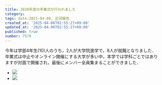 ```yaml
---
title: 2020年度の卒業式が行われました
category:
tags: date:2021-04-09, 近況報告
created_at: '2025-04-06T02:55:27+09:00'
updated_at: '2025-04-06T02:55:27+09:00'
published: true
number: 7579
---
```



今年は学部4年生(10)人のうち，2人が大学院進学で，8人が就職となりました．
卒業式は中止やオンライン開催にする大学が多い中，本学では学科ごとではありますが対面で開催され，最後にメンバー全員集まることができました．

<div class="img-container">
    <ul class="slider">
        <li><img src="https://img.esa.io/uploads/production/attachments/13979/2025/04/06/148142/4e2ae923-c1cf-4280-99f7-2f80c8d4d3ff.webp"  /></li>
        <li><img src="https://img.esa.io/uploads/production/attachments/13979/2025/04/06/148142/f393603d-0d6b-42b0-9d5e-c64efdc1609c.webp"  /></li>
    </ul>
</div>

